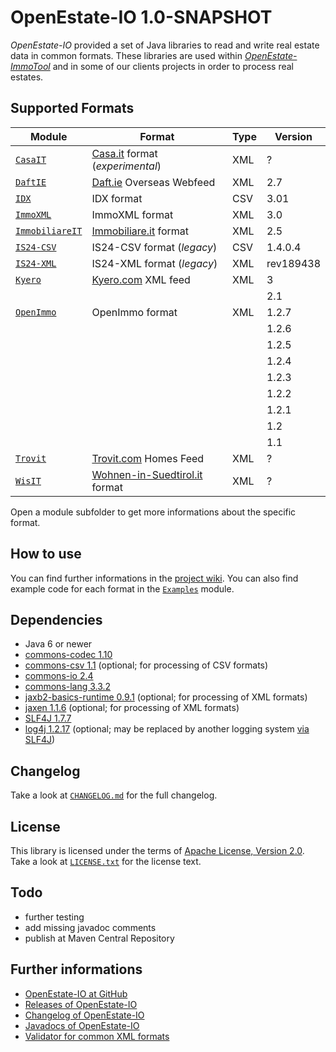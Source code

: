 OpenEstate-IO 1.0-SNAPSHOT
==========================

*OpenEstate-IO* provided a set of Java libraries to read and write real estate
data in common formats. These libraries are used within
[*OpenEstate-ImmoTool*](http://openestate.org/) and in some of our clients
projects in order to process real estates.


Supported Formats
-----------------

| Module                           | Format                                                         | Type | Version   |
| -------------------------------- | -------------------------------------------------------------- | ---- | --------- |
| [`CasaIT`](CasaIT)               | [Casa.it](http://casa.it) format (*experimental*)              | XML  | ?         |
| [`DaftIE`](DaftIE)               | [Daft.ie](http://daft.ie) Overseas Webfeed                     | XML  | 2.7       |
| [`IDX`](IDX)                     | IDX format                                                     | CSV  | 3.01      |
| [`ImmoXML`](ImmoXML)             | ImmoXML format                                                 | XML  | 3.0       |
| [`ImmobiliareIT`](ImmobiliareIT) | [Immobiliare.it](http://immobiliare.it) format                 | XML  | 2.5       |
| [`IS24-CSV`](IS24-CSV)           | IS24-CSV format (*legacy*)                                     | CSV  | 1.4.0.4   |
| [`IS24-XML`](IS24-XML)           | IS24-XML format (*legacy*)                                     | XML  | rev189438 |
| [`Kyero`](Kyero)                 | [Kyero.com](http://kyero.com) XML feed                         | XML  | 3         |
|                                  |                                                                |      | 2.1       |
| [`OpenImmo`](OpenImmo)           | OpenImmo format                                                | XML  | 1.2.7     |
|                                  |                                                                |      | 1.2.6     |
|                                  |                                                                |      | 1.2.5     |
|                                  |                                                                |      | 1.2.4     |
|                                  |                                                                |      | 1.2.3     |
|                                  |                                                                |      | 1.2.2     |
|                                  |                                                                |      | 1.2.1     |
|                                  |                                                                |      | 1.2       |
|                                  |                                                                |      | 1.1       |
| [`Trovit`](Trovit)               | [Trovit.com](http://trovit.com) Homes Feed                     | XML  | ?         |
| [`WisIT`](WisIT)                 | [Wohnen-in-Suedtirol.it](http://wohnen-in-suedtirol.it) format | XML  | ?         |

Open a module subfolder to get more informations about the specific format.


How to use
----------

You can find further informations in the
[project wiki](https://github.com/OpenEstate/OpenEstate-IO/wiki). You can also
find example code for each format in the [`Examples`](Examples) module.


Dependencies
------------

-   Java 6 or newer
-   [commons-codec 1.10](http://commons.apache.org/proper/commons-codec/)
-   [commons-csv 1.1](http://commons.apache.org/proper/commons-csv/)
    (optional; for processing of CSV formats)
-   [commons-io 2.4](http://commons.apache.org/proper/commons-io/)
-   [commons-lang 3.3.2](http://commons.apache.org/proper/commons-lang/)
-   [jaxb2-basics-runtime 0.9.1](https://github.com/highsource/jaxb2-basics)
    (optional; for processing of XML formats)
-   [jaxen 1.1.6](http://jaxen.codehaus.org/)
    (optional; for processing of XML formats)
-   [SLF4J 1.7.7](http://www.slf4j.org/)
-   [log4j 1.2.17](http://logging.apache.org/log4j/1.2/)
    (optional; may be replaced by another logging system
    [via SLF4J](http://www.slf4j.org/manual.html))


Changelog
---------

Take a look at [`CHANGELOG.md`](CHANGELOG.md) for the full changelog.


License
-------

This library is licensed under the terms of
[Apache License, Version 2.0](http://www.apache.org/licenses/LICENSE-2.0.html).
Take a look at [`LICENSE.txt`](LICENSE.txt) for the license text.


Todo
----

-   further testing
-   add missing javadoc comments
-   publish at Maven Central Repository


Further informations
--------------------

-   [OpenEstate-IO at GitHub](https://github.com/OpenEstate/OpenEstate-IO)
-   [Releases of OpenEstate-IO](https://github.com/OpenEstate/OpenEstate-IO/releases)
-   [Changelog of OpenEstate-IO](https://github.com/OpenEstate/OpenEstate-IO/blob/develop/CHANGELOG.md)
-   [Javadocs of OpenEstate-IO](http://manual.openestate.org/OpenEstate-IO/)
-   [Validator for common XML formats](http://validator.openestate.org/)
